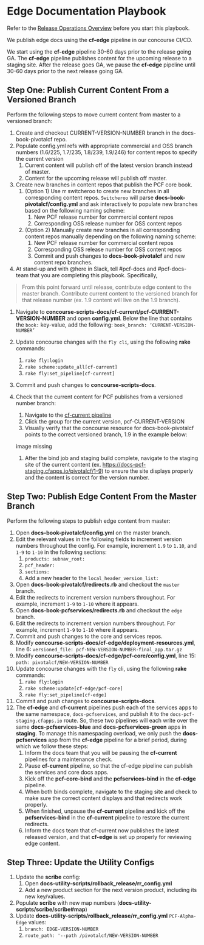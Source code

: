 # Edge Documentation Playbook

Refer to the [Release Operations Overview](https://github.com/pivotal-cf-experimental/docs-utility-scripts/blob/master/docs-ops-docs/release-operations-overview.md) before you start this playbook.

We publish edge docs using the **cf-edge** pipeline in our concourse CI/CD. 

We start using the **cf-edge** pipeline 30-60 days prior to the release going GA. The **cf-edge** pipeline publishes content for the upcoming release to a staging site. After the release goes GA, we pause the **cf-edge** pipeline until 30-60 days prior to the next release going GA.

## Step One: Publish Current Content From a Versioned Branch

Perform the following steps to move current content from master to a versioned branch:

1. Create and checkout CURRENT-VERSION-NUMBER branch in the docs-book-pivotalcf repo.
1. Populate config.yml refs with appropriate commercial and OSS branch numbers (1.6/225, 1.7/235, 1.8/239, 1.9/246) for content repos to specify the current version
	1. Current content will publish off of the latest version branch instead of master.
	1. Content for the upcoming release will publish off master.
1. Create new branches in content repos that publish the PCF core book.
	1. (Option 1) Use rr switcheroo to create new branches in all corresponding content repos. `Switcheroo` will parse **docs-book-pivotalcf/config.yml** and ask interactively to populate new branches based on the following naming scheme:
		1. New PCF release number for commercial content repos
		1. Corresponding OSS release number for OSS content repos
	1. (Option 2) Manually create new branches in all corresponding content repos manually depending on the following naming scheme:
		1. New PCF release number for commercial content repos
		1. Corresponding OSS release number for OSS content repos
		1. Commit and push changes to **docs-book-pivotalcf** and new content repo branches. 
1. At stand-up and with @here in Slack, tell #pcf-docs and #pcf-docs-team that you are completing this playbook. Specifically, 
>From this point forward until release, contribute edge content to the master branch. Contribute current content to the versioned branch for that release number (ex. 1.9 content will live on the 1.9 branch). 
1. Navigate to **concourse-scripts-docs/cf-current/pcf-CURRENT-VERSION-NUMBER** and open **config.yml**. Below the line that contains the `book:` key-value, add the following:
`book_branch: ‘CURRENT-VERSION-NUMBER’`
1. Update concourse changes with the `fly cli`, using the following **rake** commands:
	1. `rake fly:login`
	1. `rake scheme:update_all[cf-current]`
	1. 	`rake fly:set_pipeline[cf-current]`
1. Commit and push changes to **concourse-scripts-docs**.
1. Check that the current content for PCF publishes from a versioned number branch: 
	1. Navigate to the [cf-current pipeline](https://p-concourse.wings.cf-app.com/teams/system-team-docs-docs-1-88aa/pipelines/cf-current)
	1. Click the group for the current version, pcf-CURRENT-VERSION
	1. Visually verify that the concourse resource for docs-book-pivotalcf points to the correct versioned branch, 1.9 in the example below: 

	image missing
	
	1. After the bind job and staging build complete, navigate to the staging site of the current content (ex. https://docs-pcf-staging.cfapps.io/pivotalcf/1-9) to ensure the site displays properly and the content is correct for the version number.

## Step Two: Publish Edge Content From the Master Branch

Perform the following steps to publish edge content from master:

1. Open **docs-book-pivotalcf/config.yml** on the master branch.
1. Edit the relevant values in the following fields to increment version numbers throughout the config. For example, increment `1.9` to `1.10`, and `1-9` to `1-10` in the following sections:
	1. `products: subnav_root:`
	1. `pcf_header:` 
	1. `sections: `
	1. Add a new header to the `local_header_version_list:`
1. Open **docs-book-pivotalcf/redirects.rb** and checkout the `master` branch. 
1. Edit the redirects to increment version numbers throughout. For example, increment `1-9` to `1-10` where it appears.
1. Open **docs-book-pcfservices/redirects.rb** and checkout the `edge` branch.
1. Edit the redirects to increment version numbers throughout. For example, increment `1-9` to `1-10` where it appears.
1. Commit and push changes to the core and services repos.
1. Modify **concourse-scripts-docs/cf-edge/deployment-resources.yml**, line 6: `versioned_file: pcf-NEW-VERSION-NUMBER-final_app.tar.gz`
1. Modify **concourse-scripts-docs/cf-edge/pcf-core/config.yml**, line 15: `path: pivotalcf/NEW-VERSION-NUMBER`
1. Update concourse changes with the `fly` cli, using the following **rake** commands:
	1. `rake fly:login`
	1. `rake scheme:update[cf-edge/pcf-core]`
	1. 	`rake fly:set_pipeline[cf-edge]`
1. Commit and push changes to **concourse-scripts-docs**.
1. The **cf-edge** and **cf-current** pipelines push each of the services apps to the same namespace, `docs-pcfservices`, and publish it to the `docs-pcf-staging.cfapps.io` route. So, these two pipelines will each write over the same **docs-pcfservices-blue** and **docs-pcfservices-green** apps in **staging**. To manage this namespacing overload, we only push the **docs-pcfservices** app from the **cf-edge** pipeline for a brief period, during which we follow these steps:
	1. Inform the docs team that you will be pausing the **cf-current** pipelines for a maintenance check.
	1. Pause **cf-current** pipeline, so that the cf-edge pipeline can publish the services and core docs apps.
	1. Kick off the **pcf-core-bind** and the **pcfservices-bind** in the **cf-edge** pipeline.
	1. When both binds complete, navigate to the staging site and check to make sure the correct content displays and that redirects work properly.
	1. When finished, unpause the **cf-current** pipeline and kick off the **pcfservices-bind** in the **cf-current** pipeline to restore the current redirects.
	1. Inform the docs team that cf-current now publishes the latest released version, and that **cf-edge** is set up properly for reviewing edge content.

## Step Three: Update the Utility Configs

1. Update the **scribe** config:
	1. Open **docs-utility-scripts/rollback_release/rr_config.yml**
	1. Add a new product section for the next version product, including its new key/values. 
1. Populate **scribe** with new map numbers (**docs-utility-scripts/scribe/scribe#map**)
1. Update **docs-utility-scripts/rollback_release/rr_config.yml** `PCF-Alpha-Edge` values:
	1. `branch: EDGE-VERSION-NUMBER`
	1. `route_path: '--path /pivotalcf/NEW-VERSION-NUMBER`

